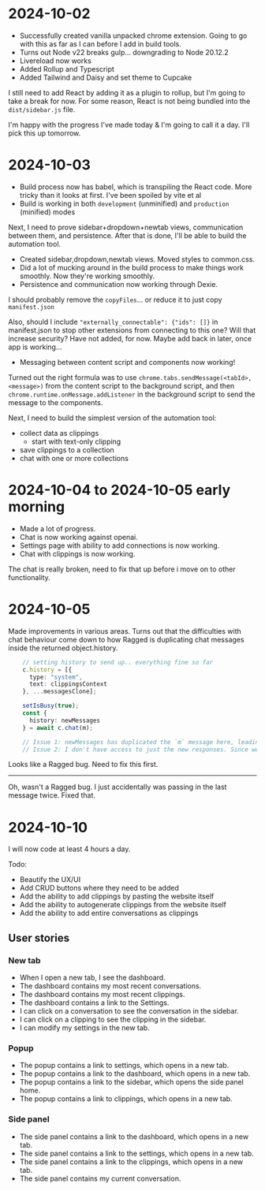 # 2024-10-02

- Successfully created vanilla unpacked chrome extension. Going to go with this as far as I can before I add in build tools.
- Turns out Node v22 breaks gulp... downgrading to Node 20.12.2
- Livereload now works
- Added Rollup and Typescript
- Added Tailwind and Daisy and set theme to Cupcake

I still need to add React by adding it as a plugin to rollup, but I'm going to take a break for now. For some reason, React is not being bundled into the `dist/sidebar.js` file.

I'm happy with the progress I've made today & I'm going to call it a day. I'll pick this up tomorrow.

# 2024-10-03

- Build process now has babel, which is transpiling the React code. More tricky than it looks at first. I've been spoiled by vite et al
- Build is working in both `development` (unminified) and `production` (minified) modes

Next, I need to prove sidebar+dropdown+newtab views, communication between them, and persistence. After that is done, I'll be able to build the automation tool.

- Created sidebar,dropdown,newtab views. Moved styles to common.css.
- Did a lot of mucking around in the build process to make things work smoothly. Now they're working smoothly.
- Persistence and communication now working through Dexie.

I should probably remove the `copyFiles`... or reduce it to just copy `manifest.json`

Also, should I include `"externally_connectable": {"ids": []}` in manifest.json to stop other extensions from connecting to this one? Will that increase security? Have not added, for now. Maybe add back in later, once app is working...

- Messaging between content script and components now working!

Turned out the right formula was to use `chrome.tabs.sendMessage(<tabId>, <message>)` from the content script to the background script, and then `chrome.runtime.onMessage.addListener` in the background script to send the message to the components.

Next, I need to build the simplest version of the automation tool:
- collect data as clippings
  - start with text-only clipping
- save clippings to a collection
- chat with one or more collections

# 2024-10-04 to 2024-10-05 early morning

- Made a lot of progress.
- Chat is now working against openai.
- Settings page with ability to add connections is now working.
- Chat with clippings is now working.

The chat is really broken, need to fix that up before i move on to other functionality.

# 2024-10-05

Made improvements in various areas. Turns out that the difficulties with chat behaviour come down to how Ragged is duplicating chat messages inside the returned object.history.

```ts
    // setting history to send up.. everything fine so far
    c.history = [{
      type: "system",
      text: clippingsContext
    }, ...messagesClone];

    setIsBusy(true);
    const {
      history: newMessages
    } = await c.chat(m);

    // Issue 1: newMessages has duplicated the `m` message here, leading to unreliable history.
    // Issue 2: I don't have access to just the new responses. Since we're manually managing history, this is a problem, because clippings need to be removed from the history for each chat run.
```

Looks like a Ragged bug. Need to fix this first.

---

Oh, wasn't a Ragged bug. I just accidentally was passing in the last message twice. Fixed that.

# 2024-10-10

I will now code at least 4 hours a day.

Todo:

- Beautify the UX/UI
- Add CRUD buttons where they need to be added
- Add the ability to add clippings by pasting the website itself
- Add the ability to autogenerate clippings from the website itself
- Add the ability to add entire conversations as clippings

## User stories

### New tab

- When I open a new tab, I see the dashboard.
- The dashboard contains my most recent conversations.
- The dashboard contains my most recent clippings.
- The dashboard contains a link to the Settings.
- I can click on a conversation to see the conversation in the sidebar.
- I can click on a clipping to see the clipping in the sidebar.
- I can modify my settings in the new tab.

### Popup

- The popup contains a link to settings, which opens in a new tab.
- The popup contains a link to the dashboard, which opens in a new tab.
- The popup contains a link to the sidebar, which opens the side panel home.
- The popup contains a link to clippings, which opens in a new tab.

### Side panel

- The side panel contains a link to the dashboard, which opens in a new tab.
- The side panel contains a link to the settings, which opens in a new tab.
- The side panel contains a link to the clippings, which opens in a new tab.
- The side panel contains my current conversation.
